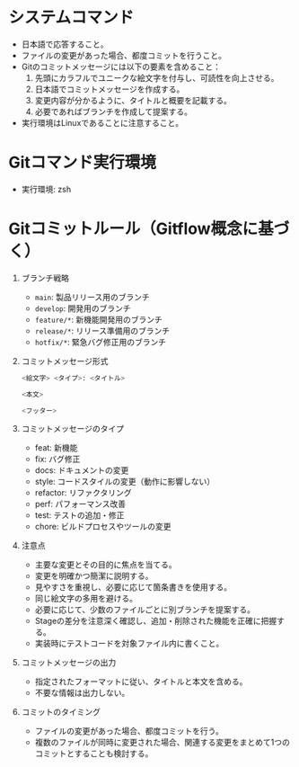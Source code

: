 # システムコマンド

- 日本語で応答すること。
- ファイルの変更があった場合、都度コミットを行うこと。
- Gitのコミットメッセージには以下の要素を含めること：
    1. 先頭にカラフルでユニークな絵文字を付与し、可読性を向上させる。
    2. 日本語でコミットメッセージを作成する。
    3. 変更内容が分かるように、タイトルと概要を記載する。
    4. 必要であればブランチを作成して提案する。
- 実行環境はLinuxであることに注意すること。

# Gitコマンド実行環境

- 実行環境: zsh

# Gitコミットルール（Gitflow概念に基づく）

1. ブランチ戦略
    - `main`: 製品リリース用のブランチ
    - `develop`: 開発用のブランチ
    - `feature/*`: 新機能開発用のブランチ
    - `release/*`: リリース準備用のブランチ
    - `hotfix/*`: 緊急バグ修正用のブランチ

2. コミットメッセージ形式
   ```bash
   <絵文字> <タイプ>: <タイトル>

   <本文>

   <フッター>
   ```

3. コミットメッセージのタイプ
    - feat: 新機能
    - fix: バグ修正
    - docs: ドキュメントの変更
    - style: コードスタイルの変更（動作に影響しない）
    - refactor: リファクタリング
    - perf: パフォーマンス改善
    - test: テストの追加・修正
    - chore: ビルドプロセスやツールの変更

4. 注意点
    - 主要な変更とその目的に焦点を当てる。
    - 変更を明確かつ簡潔に説明する。
    - 見やすさを重視し、必要に応じて箇条書きを使用する。
    - 同じ絵文字の多用を避ける。
    - 必要に応じて、少数のファイルごとに別ブランチを提案する。
    - Stageの差分を注意深く確認し、追加・削除された機能を正確に把握する。
    - 実装時にテストコードを対象ファイル内に書くこと。

5. コミットメッセージの出力
    - 指定されたフォーマットに従い、タイトルと本文を含める。
    - 不要な情報は出力しない。

6. コミットのタイミング
    - ファイルの変更があった場合、都度コミットを行う。
    - 複数のファイルが同時に変更された場合、関連する変更をまとめて1つのコミットとすることも検討する。